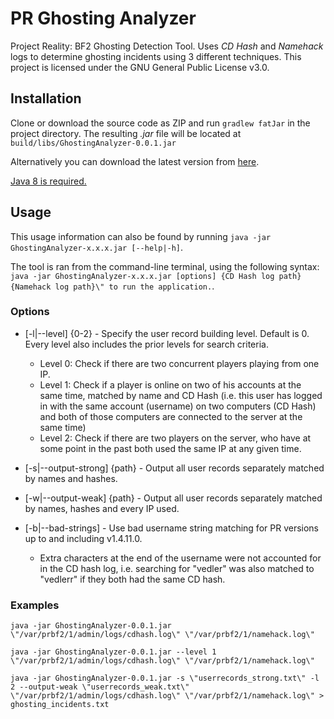 # PR Ghosting Analyzer

Project Reality: BF2 Ghosting Detection Tool. Uses _CD Hash_ and _Namehack_ logs to determine ghosting incidents using 3 different techniques. This project is licensed under the GNU General Public License v3.0.

## Installation

Clone or download the source code as ZIP and run `gradlew fatJar` in the project directory. The resulting _.jar_ file will be located at `build/libs/GhostingAnalyzer-0.0.1.jar`

Alternatively you can download the latest version from [here]().

[Java 8 is required.](http://www.oracle.com/technetwork/java/javase/downloads/jre8-downloads-2133155.html)

## Usage

This usage information can also be found by running `java -jar GhostingAnalyzer-x.x.x.jar [--help|-h]`.

The tool is ran from the command-line terminal, using the following syntax: `java -jar GhostingAnalyzer-x.x.x.jar [options] {CD Hash log path} {Namehack log path}\" to run the application.`.

### Options

* [-l|--level] {0-2} - Specify the user record building level. Default is 0. Every level also includes the prior levels for search criteria.
  * Level 0: Check if there are two concurrent players playing from one IP.
  * Level 1: Check if a player is online on two of his accounts at the same time, matched by name and CD Hash (i.e. this user has logged in with the same account (username) on two computers (CD Hash) and both of those computers are connected to the server at the same time)
  * Level 2: Check if there are two players on the server, who have at some point in the past both used the same IP at any given time.

* [-s|--output-strong] {path} - Output all user records separately matched by names and hashes.
* [-w|--output-weak] {path} - Output all user records separately matched by names, hashes and every IP used.

* [-b|--bad-strings] - Use bad username string matching for PR versions up to and including v1.4.11.0.
  * Extra characters at the end of the username were not accounted for in the CD hash log, i.e. searching for \"vedler\" was also matched to \"vedlerr\" if they both had the same CD hash.

### Examples

`java -jar GhostingAnalyzer-0.0.1.jar \"/var/prbf2/1/admin/logs/cdhash.log\" \"/var/prbf2/1/namehack.log\"`

`java -jar GhostingAnalyzer-0.0.1.jar --level 1 \"/var/prbf2/1/admin/logs/cdhash.log\" \"/var/prbf2/1/namehack.log\"`

`java -jar GhostingAnalyzer-0.0.1.jar -s \"userrecords_strong.txt\" -l 2 --output-weak \"userrecords_weak.txt\" \"/var/prbf2/1/admin/logs/cdhash.log\" \"/var/prbf2/1/namehack.log\" > ghosting_incidents.txt`
